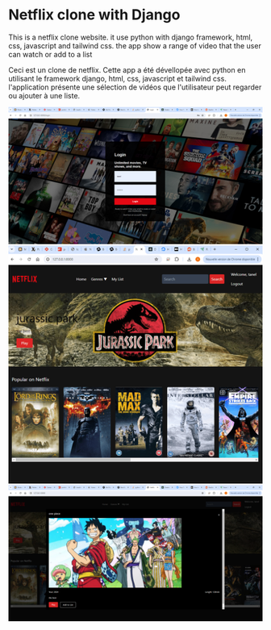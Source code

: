 # Netflix clone with Django

This is a netflix clone website. it use python with django framework, html, css, javascript and tailwind css. the app show a range of video that the user can watch or add to a list
  
Ceci est un clone de netflix. Cette app a été dévellopée avec python en utilisant le framework django, html, css, javascript et tailwind css. l'application présente une sélection de vidéos que l'utilisateur peut regarder ou ajouter à une liste.
  
![screenshots of the project](./netflix2.png)
![screenshots of the project](./netflix1.png)
![screenshots of the project](./netflix3.png)
